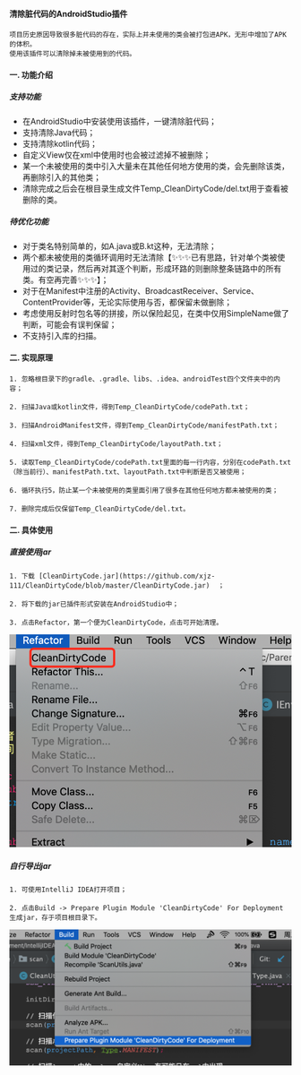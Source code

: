 #### 清除脏代码的AndroidStudio插件
```
项目历史原因导致很多脏代码的存在，实际上并未使用的类会被打包进APK，无形中增加了APK的体积。
使用该插件可以清除掉未被使用到的代码。
```
#### 一. 功能介绍
##### 支持功能
* 在AndroidStudio中安装使用该插件，一键清除脏代码；
* 支持清除Java代码；
* 支持清除kotlin代码；
* 自定义View仅在xml中使用时也会被过滤掉不被删除；
* 某一个未被使用的类中引入大量未在其他任何地方使用的类，会先删除该类，再删除引入的其他类；
* 清除完成之后会在根目录生成文件Temp_CleanDirtyCode/del.txt用于查看被删除的类。
##### 待优化功能
* 对于类名特别简单的，如A.java或B.kt这种，无法清除；
* 两个都未被使用的类循环调用时无法清除【✨✨✨已有思路，针对单个类被使用过的类记录，然后再对其逐个判断，形成环路的则删除整条链路中的所有类。有空再完善✨✨✨】；
* 对于在Manifest中注册的Activity、BroadcastReceiver、Service、ContentProvider等，无论实际使用与否，都保留未做删除；
* 考虑使用反射时包名等的拼接，所以保险起见，在类中仅用SimpleName做了判断，可能会有误判保留；
* 不支持引入库的扫描。
#### 二. 实现原理
```
1. 忽略根目录下的gradle、.gradle、libs、.idea、androidTest四个文件夹中的内容；

2. 扫描Java或kotlin文件，得到Temp_CleanDirtyCode/codePath.txt；

3. 扫描AndroidManifest文件，得到Temp_CleanDirtyCode/manifestPath.txt；

4. 扫描xml文件，得到Temp_CleanDirtyCode/layoutPath.txt；

5. 读取Temp_CleanDirtyCode/codePath.txt里面的每一行内容，分别在codePath.txt（除当前行）、manifestPath.txt、layoutPath.txt中判断是否又被使用；

6. 循环执行5，防止某一个未被使用的类里面引用了很多在其他任何地方都未被使用的类；

7. 删除完成后仅保留Temp_CleanDirtyCode/del.txt。
```
#### 二. 具体使用
##### 直接使用jar
```
1. 下载 [CleanDirtyCode.jar](https://github.com/xjz-111/CleanDirtyCode/blob/master/CleanDirtyCode.jar)  ；

2. 将下载的jar已插件形式安装在AndroidStudio中；

3. 点击Refactor，第一个便为CleanDirtyCode，点击可开始清理。
```
![image](https://github.com/xjz-111/CleanDirtyCode/blob/master/img/use.png)

##### 自行导出jar
```
1. 可使用IntelliJ IDEA打开项目；

2. 点击Build -> Prepare Plugin Module 'CleanDirtyCode' For Deployment 生成jar，存于项目根目录下。
```
![image](https://github.com/xjz-111/CleanDirtyCode/blob/master/img/export.png)


